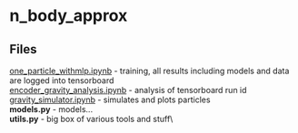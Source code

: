 # n_body_approx
## Files
[one_particle_withmlp.ipynb](one_particle_withmlp.ipynb) - training, all results including models and data are logged into tensorboard \
[encoder_gravity_analysis.ipynb](encoder_gravity_analysis.ipynb) - analysis of tensorboard run id\
[gravity_simulator.ipynb](gravity_simulator.ipynb) - simulates and plots particles\
**models.py** - models...\
**utils.py** - big box of various tools and stuff\
